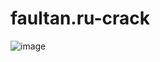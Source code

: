 # faultan.ru-crack
![image](https://github.com/pa1n-dev/faultan.ru-crack/assets/74207477/e5d9db71-7e2a-4657-868f-a034a847eaa2)
